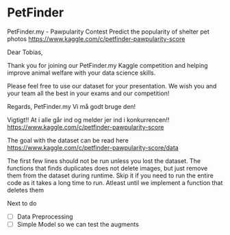 # PetFinder
PetFinder.my - Pawpularity Contest Predict the popularity of shelter pet photos
https://www.kaggle.com/c/petfinder-pawpularity-score

Dear Tobias,

Thank you for joining our PetFinder.my Kaggle competition and helping improve animal welfare with your data science skills.

Please feel free to use our dataset for your presentation. We wish you and your team all the best in your exams and our competition!


Regards,
PetFinder.my
Vi må godt bruge den!

Vigtigt!! At i alle går ind og melder jer ind i konkurrencen!!
https://www.kaggle.com/c/petfinder-pawpularity-score

The goal with the dataset can be read here
https://www.kaggle.com/c/petfinder-pawpularity-score/data

The first few lines should not be run unless you lost the dataset.
The functions that finds duplicates does not delete images, but just remove them from the dataset during runtime. Skip it if you need to run the entire code as it takes a long time to run. Atleast until we implement a function that deletes them


Next to do
- [ ] Data Preprocessing
- [ ] Simple Model so we can test the augments
